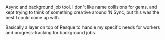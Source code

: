 Async and background job tool. I don't like name collisions for gems, and kept trying
to think of something creative around 'N Sync, but this was the best I could come up with.

Basically a layer on top of Resque to handle my specific needs for workers and
progress-tracking for background jobs.